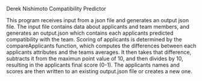 Derek Nishimoto
Compatibility Predictor

This program receives input from a json file and generates an output json file. The input file contains data about applicants and team members, and generates an output.json which contains each applicants predicted compatibility with the team. Scoring of applicants is determined by the compareApplicants function, which computes the differences between each applicants attributes and the teams averages. It then takes that difference, subtracts it from the maximun point value of 10, and then divides by 10, resulting in the applicants final score (0-1). The applicants names and scores are then written to an existing output.json file or creates a new one.
